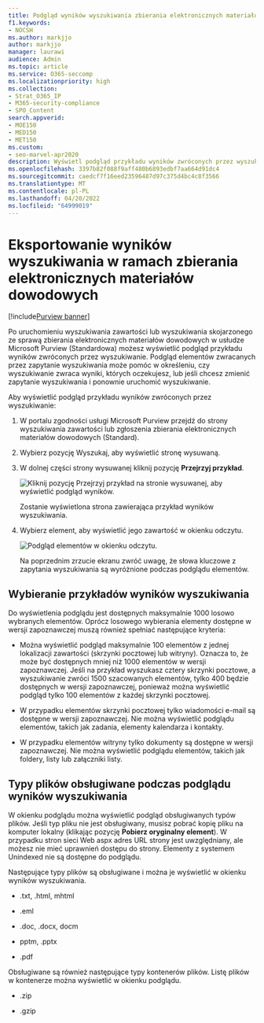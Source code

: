 ```yaml
---
title: Podgląd wyników wyszukiwania zbierania elektronicznych materiałów dowodowych
f1.keywords:
- NOCSH
ms.author: markjjo
author: markjjo
manager: laurawi
audience: Admin
ms.topic: article
ms.service: O365-seccomp
ms.localizationpriority: high
ms.collection:
- Strat_O365_IP
- M365-security-compliance
- SPO_Content
search.appverid:
- MOE150
- MED150
- MET150
ms.custom:
- seo-marvel-apr2020
description: Wyświetl podgląd przykładu wyników zwróconych przez wyszukiwanie zawartości lub wyszukiwanie zbierania elektronicznych materiałów dowodowych (w warstwie Standardowa) w portalu zgodności usługi Microsoft Purview.
ms.openlocfilehash: 3397b82f088f9aff480b6893edbf7aa664d91dc4
ms.sourcegitcommit: caedcf7f16eed23596487d97c375d4bc4c8f3566
ms.translationtype: MT
ms.contentlocale: pl-PL
ms.lasthandoff: 04/20/2022
ms.locfileid: "64999019"
---
```

# <a name="preview-ediscovery-search-results"></a>Eksportowanie wyników wyszukiwania w ramach zbierania elektronicznych materiałów dowodowych

[!include[Purview banner](../includes/purview-rebrand-banner.md)]

Po uruchomieniu wyszukiwania zawartości lub wyszukiwania skojarzonego ze sprawą zbierania elektronicznych materiałów dowodowych w usłudze Microsoft Purview (Standardowa) możesz wyświetlić podgląd przykładu wyników zwróconych przez wyszukiwanie. Podgląd elementów zwracanych przez zapytanie wyszukiwania może pomóc w określeniu, czy wyszukiwanie zwraca wyniki, których oczekujesz, lub jeśli chcesz zmienić zapytanie wyszukiwania i ponownie uruchomić wyszukiwanie.

Aby wyświetlić podgląd przykładu wyników zwróconych przez wyszukiwanie:

1. W portalu zgodności usługi Microsoft Purview przejdź do strony wyszukiwania zawartości lub zgłoszenia zbierania elektronicznych materiałów dowodowych (Standard).

2. Wybierz pozycję Wyszukaj, aby wyświetlić stronę wysuwaną.

3. W dolnej części strony wysuwanej kliknij pozycję **Przejrzyj przykład**.

   ![Kliknij pozycję Przejrzyj przykład na stronie wysuwanej, aby wyświetlić podgląd wyników.](../media/PreviewSearchResults1.png)

   Zostanie wyświetlona strona zawierająca przykład wyników wyszukiwania.

4. Wybierz element, aby wyświetlić jego zawartość w okienku odczytu.

   ![Podgląd elementów w okienku odczytu.](../media/PreviewSearchResults2.png)

   Na poprzednim zrzucie ekranu zwróć uwagę, że słowa kluczowe z zapytania wyszukiwania są wyróżnione podczas podglądu elementów.

## <a name="how-the-search-result-samples-are-selected"></a>Wybieranie przykładów wyników wyszukiwania

Do wyświetlenia podglądu jest dostępnych maksymalnie 1000 losowo wybranych elementów. Oprócz losowego wybierania elementy dostępne w wersji zapoznawczej muszą również spełniać następujące kryteria:

- Można wyświetlić podgląd maksymalnie 100 elementów z jednej lokalizacji zawartości (skrzynki pocztowej lub witryny). Oznacza to, że może być dostępnych mniej niż 1000 elementów w wersji zapoznawczej. Jeśli na przykład wyszukasz cztery skrzynki pocztowe, a wyszukiwanie zwróci 1500 szacowanych elementów, tylko 400 będzie dostępnych w wersji zapoznawczej, ponieważ można wyświetlić podgląd tylko 100 elementów z każdej skrzynki pocztowej.

- W przypadku elementów skrzynki pocztowej tylko wiadomości e-mail są dostępne w wersji zapoznawczej. Nie można wyświetlić podglądu elementów, takich jak zadania, elementy kalendarza i kontakty.

- W przypadku elementów witryny tylko dokumenty są dostępne w wersji zapoznawczej. Nie można wyświetlić podglądu elementów, takich jak foldery, listy lub załączniki listy.

## <a name="file-types-supported-when-previewing-search-results"></a>Typy plików obsługiwane podczas podglądu wyników wyszukiwania

W okienku podglądu można wyświetlić podgląd obsługiwanych typów plików. Jeśli typ pliku nie jest obsługiwany, musisz pobrać kopię pliku na komputer lokalny (klikając pozycję **Pobierz oryginalny element**). W przypadku stron sieci Web aspx adres URL strony jest uwzględniany, ale możesz nie mieć uprawnień dostępu do strony. Elementy z systemem Unindexed nie są dostępne do podglądu.

Następujące typy plików są obsługiwane i można je wyświetlić w okienku wyników wyszukiwania.
  
- .txt, .html, mhtml

- .eml

- .doc, .docx, docm

- pptm, .pptx

- .pdf

Obsługiwane są również następujące typy kontenerów plików. Listę plików w kontenerze można wyświetlić w okienku podglądu.
  
- .zip

- .gzip